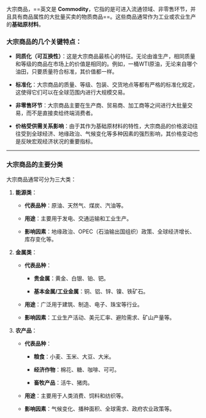 大宗商品，==英文是 **Commodity**，它指的是可进入流通领域、非零售环节，并且具有商品属性的大批量买卖的物质商品==。这些商品通常作为工业或农业生产的**基础原材料**。

### 大宗商品的几个关键特点：

- **同质化（可互换性）**：这是大宗商品最核心的特征。无论由谁生产，相同质量和等级的商品在市场上的价值是相同的。例如，一桶WTI原油，无论来自哪个油田，只要质量符合标准，其价值都一样。
    
- **标准化**：大宗商品的质量、等级、包装、交货地点等都有严格的标准化规定，这使得它们可以在全球范围内进行大规模交易。
    
- **非零售环节**：大宗商品主要在生产商、贸易商、加工商等之间进行大批量交易，而不是直接卖给终端消费者。
    
- **价格受供需关系影响**：由于其作为基础原材料的特性，大宗商品的价格波动往往受到全球经济、地缘政治、气候变化等多种因素的强烈影响，其价格变动也是反映宏观经济状况的重要指标。
    

---

### 大宗商品的主要分类

大宗商品通常可分为三大类：

1. **能源类**：
    
    - **代表品种**：原油、天然气、煤炭、汽油等。
        
    - **用途**：主要用于发电、交通运输和工业生产。
        
    - **影响因素**：地缘政治、OPEC（石油输出国组织）政策、全球经济增长、库存变化等。
        
2. **金属类**：
    
    - **代表品种**：
        
        - **贵金属**：黄金、白银、铂、钯。
            
        - **基本金属/工业金属**：铜、铝、锌、镍、铁矿石。
            
    - **用途**：广泛用于建筑、制造、电子、珠宝等行业。
        
    - **影响因素**：工业生产活动、美元汇率、避险需求、矿山产量等。
        
3. **农产品**：
    
    - **代表品种**：
        
        - **粮食**：小麦、玉米、大豆、大米。
            
        - **经济作物**：棉花、糖、咖啡、可可。
            
        - **畜牧产品**：活牛、猪肉。
            
    - **用途**：主要用于人类消费、饲料和纺织等。
        
    - **影响因素**：气候变化、播种面积、全球需求、政府农业政策等。